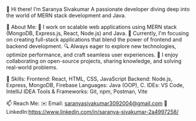 👋 Hi there!
I’m Saranya Sivakumar
A passionate developer diving deep into the world of MERN stack development and Java.

🌟 About Me:
🚀 I work on scalable web applications using MERN stack (MongoDB, Express.js, React, Node.js) and Java.
💼 Currently, I'm focusing on creating full-stack applications that blend the power of frontend and backend development.
🔍 Always eager to explore new technologies, optimize performance, and craft seamless user experiences.
🤝 I enjoy collaborating on open-source projects, sharing knowledge, and solving real-world problems.

🔧 Skills:
Frontend: React, HTML, CSS, JavaScript
Backend: Node.js, Express, MongoDB, Firebase 
Languages: Java (OOP), C.
IDEs: VS Code, IntelliJ IDEA
Tools & Frameworks: Git, npm, Postman, Vite


📫 Reach Me:
✉️ Email: saranyasivakumar3092004@gmail.com
🔗 LinkedIn:https://www.linkedin.com/in/saranya-sivakumar-2a4997258/
